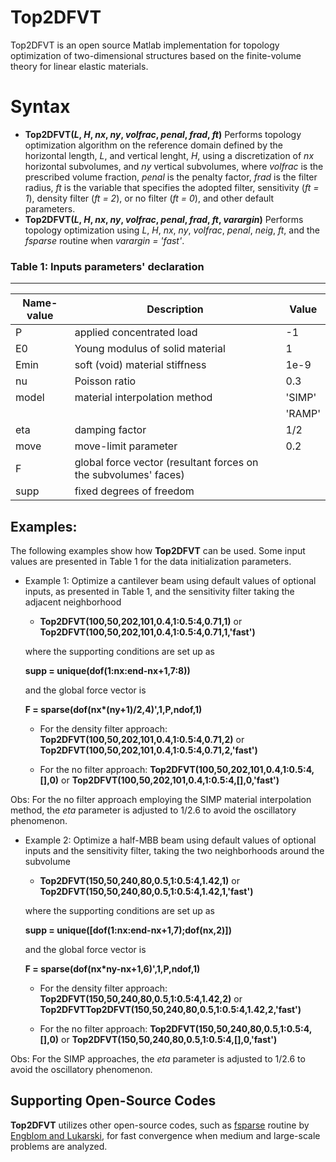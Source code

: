 # Top2DFVT
Top2DFVT is an open source Matlab implementation for topology optimization of two-dimensional structures based on the finite-volume theory for linear elastic materials.

# Syntax

* **Top2DFVT(*L*, *H*, *nx*, *ny*, *volfrac*, *penal*, *frad*, *ft*)** Performs topology optimization algorithm on the reference domain defined by the horizontal length, *L*, and vertical lenght, *H*, using a discretization of *nx* horizontal subvolumes, and *ny* vertical subvolumes, where *volfrac* is the prescribed volume fraction, *penal* is the penalty factor, *frad* is the filter radius, *ft* is the variable that specifies the adopted filter, sensitivity (*ft = 1*), density filter (*ft = 2*), or no filter (*ft = 0*), and other default parameters.
* **Top2DFVT(*L*, *H*, *nx*, *ny*, *volfrac*, *penal*, *frad*, *ft*, *varargin*)** Performs topology optimization using *L*, *H*, *nx*, *ny*, *volfrac*, *penal*, *neig*, *ft*, and the *fsparse* routine when *varargin = 'fast'*.

 ### Table 1: Inputs parameters' declaration
--------------------------------------------------------------------------------------------------------------------
 |    Name-value     |                      Description          |    Value                          |
 |-------------------|---------------------------------------------------------|-----------------------------------|
 |  P |   applied concentrated load   |           -1                        |
 |  E0     |   Young modulus of solid material                |      1     |
 |  Emin      |    soft (void) material stiffness                         |  1e-9                       |
 |  nu  |  Poisson ratio |          0.3               |
 | model      |  material interpolation method  | 'SIMP'|
 |                   |                                                         | 'RAMP'|
 |  eta     |   damping factor | 1/2|
 |  move             |  move-limit parameter      | 0.2|
 |  F      |  global force vector (resultant forces on the subvolumes' faces)          | |
 |  supp      |  fixed degrees of freedom    | |
 
 ## Examples:

The following examples show how **Top2DFVT** can be used. Some input values are presented in Table 1 for the data initialization parameters.

  *  Example 1:
    Optimize a cantilever beam using default values of optional inputs, as presented in Table 1, and the sensitivity filter taking the adjacent neighborhood

     - **Top2DFVT(100,50,202,101,0.4,1:0.5:4,0.71,1)** or **Top2DFVT(100,50,202,101,0.4,1:0.5:4,0.71,1,'fast')**
     
     where the supporting conditions are set up as
     
     **supp = unique(dof(1:nx:end-nx+1,7:8))**
     
     and the global force vector is
     
     **F = sparse(dof(nx\*(ny+1)/2,4)',1,P,ndof,1)**
     
     - For the density filter approach: **Top2DFVT(100,50,202,101,0.4,1:0.5:4,0.71,2)** or **Top2DFVT(100,50,202,101,0.4,1:0.5:4,0.71,2,'fast')**
     
     - For the no filter approach: **Top2DFVT(100,50,202,101,0.4,1:0.5:4,[],0)** or **Top2DFVT(100,50,202,101,0.4,1:0.5:4,[],0,'fast')**

Obs: For the no filter approach employing the SIMP material interpolation method, the *eta* parameter is adjusted to 1/2.6 to avoid the oscillatory phenomenon.

  *  Example 2:
     Optimize a half-MBB beam using default values of optional inputs and the sensitivity filter, taking the two neighborhoods around the subvolume

     - **Top2DFVT(150,50,240,80,0.5,1:0.5:4,1.42,1)** or **Top2DFVT(150,50,240,80,0.5,1:0.5:4,1.42,1,'fast')**
     
     where the supporting conditions are set up as
     
     **supp = unique([dof(1:nx:end-nx+1,7);dof(nx,2)])**
     
     and the global force vector is
     
     **F = sparse(dof(nx\*ny-nx+1,6)',1,P,ndof,1)**
     
     - For the density filter approach: **Top2DFVT(150,50,240,80,0.5,1:0.5:4,1.42,2)** or **Top2DFVTTop2DFVT(150,50,240,80,0.5,1:0.5:4,1.42,2,'fast')**
     
     - For the no filter approach: **Top2DFVT(150,50,240,80,0.5,1:0.5:4,[],0)** or **Top2DFVT(150,50,240,80,0.5,1:0.5:4,[],0,'fast')**

Obs: For the SIMP approaches, the *eta* parameter is adjusted to 1/2.6 to avoid the oscillatory phenomenon.

## Supporting Open-Source Codes
**Top2DFVT** utilizes other open-source codes, such as [fsparse](https://github.com/stefanengblom/stenglib.git) routine by
[Engblom and Lukarski](https://doi.org/10.1016/j.parco.2016.04.001), for fast convergence when medium and large-scale problems are analyzed.

